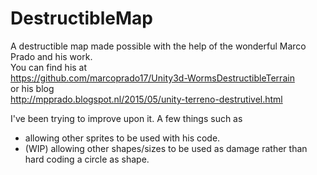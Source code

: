 # DestructibleMap
A destructible map made possible with the help of the wonderful Marco Prado and his work. <br> 
You can find his at <br>
https://github.com/marcoprado17/Unity3d-WormsDestructibleTerrain<br>
or his blog<br>
http://mpprado.blogspot.nl/2015/05/unity-terreno-destrutivel.html<br>

I've been trying to improve upon it.
A few things such as
 - allowing other sprites to be used with his code.
 - (WIP) allowing other shapes/sizes to be used as damage rather than<br>
   hard coding a circle as shape.

